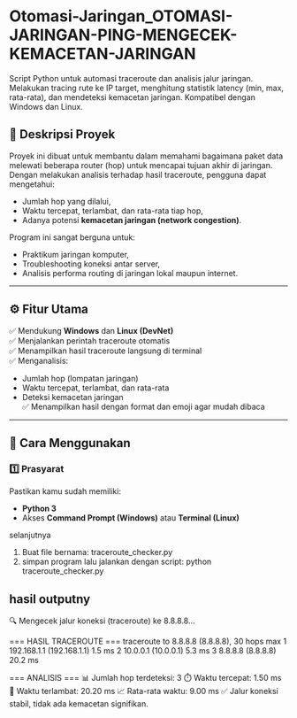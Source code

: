 # Otomasi-Jaringan_OTOMASI-JARINGAN-PING-MENGECEK-KEMACETAN-JARINGAN
Script Python untuk automasi traceroute dan analisis jalur jaringan. Melakukan tracing rute ke IP target, menghitung statistik latency (min, max, rata-rata), dan mendeteksi kemacetan jaringan. Kompatibel dengan Windows dan Linux.


## 🧾 Deskripsi Proyek

Proyek ini dibuat untuk membantu dalam memahami bagaimana paket data melewati beberapa router (hop) untuk mencapai tujuan akhir di jaringan.  
Dengan melakukan analisis terhadap hasil traceroute, pengguna dapat mengetahui:
- Jumlah hop yang dilalui,
- Waktu tercepat, terlambat, dan rata-rata tiap hop,
- Adanya potensi **kemacetan jaringan (network congestion)**.

Program ini sangat berguna untuk:
- Praktikum jaringan komputer,
- Troubleshooting koneksi antar server,
- Analisis performa routing di jaringan lokal maupun internet.

---

## ⚙️ Fitur Utama
✅ Mendukung **Windows** dan **Linux (DevNet)**  
✅ Menjalankan perintah traceroute otomatis  
✅ Menampilkan hasil traceroute langsung di terminal  
✅ Menganalisis:
- Jumlah hop (lompatan jaringan)
- Waktu tercepat, terlambat, dan rata-rata
- Deteksi kemacetan jaringan  
✅ Menampilkan hasil dengan format dan emoji agar mudah dibaca  

---

## 🧠 Cara Menggunakan

### 1️⃣ Prasyarat
Pastikan kamu sudah memiliki:
- **Python 3**
- Akses **Command Prompt (Windows)** atau **Terminal (Linux)**

selanjutnya
1. Buat file bernama: traceroute_checker.py
2. simpan program lalu jalankan dengan script: python traceroute_checker.py


## hasil outputny ##
🔍 Mengecek jalur koneksi (traceroute) ke 8.8.8.8...

=== HASIL TRACEROUTE ===
traceroute to 8.8.8.8 (8.8.8.8), 30 hops max
 1  192.168.1.1 (192.168.1.1)  1.5 ms
 2  10.0.0.1 (10.0.0.1)  5.3 ms
 3  8.8.8.8 (8.8.8.8)  20.2 ms

=== ANALISIS ===
📊 Jumlah hop terdeteksi: 3
⏱️ Waktu tercepat: 1.50 ms
🐢 Waktu terlambat: 20.20 ms
📈 Rata-rata waktu: 9.00 ms
✅ Jalur koneksi stabil, tidak ada kemacetan signifikan.
